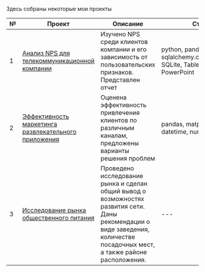 Здесь собраны некоторые мои проекты

| № | Проект | Описание | Стек |
| --- | --- | --- | --- |
| 1 | [Анализ NPS для телекоммуникационной компании](https://github.com/Sofya-Z/Sofya-Z/tree/main/My-DA-portfolio/NPS-for-telecom)| Изучено NPS среди клиентов компании и его зависимость от пользовательских признаков. Представлен отчет | python, pandas, sqlalchemy.create_engine, SQLite, Tableau, PowerPoint  |
| 2 | [Эффективность маркетинга развлекательного приложения]() | Оценена эффективность привлечения клиентов по различным каналам, предложены варианты решения проблем | pandas, matplotlib.pyplot, datetime, numpy |
| 3 | [Исследование рынка общественного питания]() | Проведено исследование рынка и сделан общий вывод о возможностях развития сети. Даны рекомендации о виде заведения, количестве посадочных мест, а также районе расположения. | --- |
